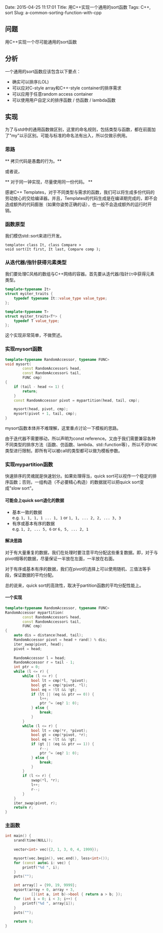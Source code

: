 Date: 2015-04-25 11:17:01 
Title: 用C++实现一个通用的sort函数
Tags: C++, sort
Slug: a-common-sorting-function-with-cpp

## 问题

用C++实现一个尽可能通用的sort函数

## 分析

一个通用的sort函数应该包含以下要点：

* 确实可以排序(LOL)
* 可以应对C-style array和C++-style container的排序需求
* 可以应用于任意random access container
* 可以使用用户自定义的排序函数 / 仿函数 / lambda函数

## 实现

为了与std中的通用函数做区别，这里的命名规则，包括类型与函数，都在前面加了"my"以示区别。可能与标准的命名法有出入，所以仅做示例用。

### 思路

** 拷贝代码是愚蠢的行为。**

或者说，

** 对于同一钟实现，尽量使用同一份代码。 **

感谢C++ Templates，对于不同类型与需求的函数，我们可以将生成多份代码的劳动放心的交给编译器。并且，Templates的代码生成是在编译期完成的，即不会造成额外的代码膨胀（如果你姿势正确的话），也一般不会造成额外的运行时开销。

### 函数原型

我们模仿std::sort来进行开发。

```
template< class It, class Compare >
void sort(It first, It last, Compare comp );
```

### 从迭代器/指针获得元素类型

我们要处理C风格的数组与C++网络的容器。首先要从迭代器/指针`It`中获得元素类型。

```cpp
template<typename It>
struct myiter_traits {
    typedef typename It::value_type value_type;
};

template<typename T>
struct myiter_traits<T*> {
    typedef T value_type;
};
```

这个实现非常简单，不做赘述。

### 实现mysort函数

```cpp
template<typename RandomAccessor, typename FUNC>
void mysort(
        const RandomAccessor& head,
        const RandomAccessor& tail,
        FUNC cmp) 
{
    if (tail - head <= 1) {
        return;
    }
    const RandomAccessor pivot = mypartition(head, tail, cmp);

    mysort(head, pivot, cmp);
    mysort(pivot + 1, tail, cmp);
}
```

mysort函数本体并不难理解，这里重点讨论一下模板的思路。

由于迭代器不需要移动，所以声明为const reference。又由于我们需要兼容各种不同类型的排序方法（函数、仿函数、lambda、std::function等），所以不对`FUNC`类型进行限制，即所有可以被call的类型都可以做为模板参数。

### 实现mypartition函数

快速排序的灵魂就是快速划分。如果处理得当，quick sort可以视作一个稳定的排序函数；否则，一组构造（不必要精心构造）的数据就可以把quick sort变成"slow sort"。

#### 可能会上quick sort退化的数据

* 基本一致的数据     
e.g. `1, 1, 1, 1 ... 1, 1` or `1, 1, ... 2, 2, ... 3, 3`
* 有序或基本有序的数据    
e.g. `1, 2, ... 5, 6` or `6, 5, ... 2, 1`

#### 解决思路

对于有大量重复的数据，我们在处理时要注意平均分配这些重复数据。即，对于与pivot相等的数据，尽量保证一半放在左面，一半放在右面。

对于有序或基本有序的数据，我们在pivot的选择上可以使用随机、三值法等手段，保证数据的平均分配。

总的说来，quick sort的高效性，取决于partition函数的平均分配性能上。

#### 一个实现

```cpp
template<typename RandomAccessor, typename FUNC>
RandomAccessor mypartition(
        const RandomAccessor& head,
        const RandomAccessor& tail,
        FUNC cmp) 
{
    auto dis = distance(head, tail);
    RandomAccessor pivot = head + rand() % dis;
    iter_swap(pivot, head);
    pivot = head;
    
    RandomAccessor l = head;
    RandomAccessor r = tail - 1;
    int ptr = 0;
    while (l <= r) {
        while (l <= r) {
            bool lt = cmp(*l, *pivot);
            bool gt = cmp(*pivot, *l);
            bool eq = !lt && !gt;
            if (lt || (eq && ptr == 0)) {
                l++;
                ptr ^= (eq? 1: 0);
            } else {
                break;
            }
        }
        while (l <= r) {
            bool lt = cmp(*r, *pivot);
            bool gt = cmp(*pivot, *r);
            bool eq = !lt && !gt;
            if (gt || (eq && ptr == 1)) {
                r--;
                ptr ^= (eq? 1: 0);
            } else {
                break;
            }
        }
        if (l <= r) {
            swap(*l, *r);
            l++;
            r--;
        }
    }
    iter_swap(pivot, r);
    return r;
}
```

### 主函数

```cpp
int main() {
    srand(time(NULL));
    
    vector<int> vec({2, 1, 3, 0, 4, 1999});

    mysort(vec.begin(), vec.end(), less<int>());
    for (const auto& i: vec) {
        printf("%d ", i);
    }
    puts("");

    int array[] = {99, 19, 9999};
    mysort(array + 0, array + 3, 
            [](int a, int b)->bool { return a > b; });
    for (int i = 0; i < 3; i++) {
        printf("%d ", array[i]);
    }
    puts("");
    
    return 0;
}
```


